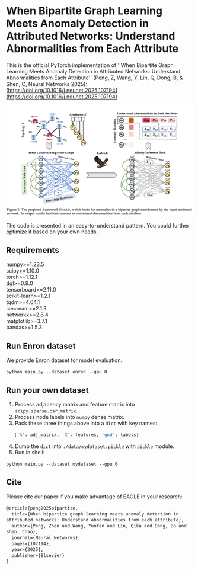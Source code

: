 # When Bipartite Graph Learning Meets Anomaly Detection in Attributed Networks: Understand Abnormalities from Each Attribute

This is the official PyTorch implementation of ''When Bipartite Graph Learning Meets Anomaly Detection in Attributed Networks: Understand Abnormalities from Each Attribute'' (Peng, Z, Wang, Y, Lin, Q, Dong, B, & Shen, C, Neural Networks 2025): [https://doi.org/10.1016/j.neunet.2025.107194](https://doi.org/10.1016/j.neunet.2025.107194)

![image](https://github.com/zpeng27/EAGLE/blob/main/eagle.png)

The code is presented in an easy-to-understand pattern. You could further optimize it based on your own needs.

## Requirements 
numpy>=1.23.5  
scipy>=1.10.0  
torch>=1.12.1  
dgl>=0.9.0  
tensorboard>=2.11.0  
scikit-learn>=1.2.1  
tqdm>=4.64.1  
icecream>=2.1.3  
networkx>=2.8.4  
matplotlib>=3.7.1  
pandas>=1.5.3  

## Run Enron dataset
We provide Enron dataset for model evaluation.
```shell
python main.py --dataset enron --gpu 0
```

## Run your own dataset
 
1. Process adjacency matrix and feature matrix into `scipy.sparse.csr_matrix`.
2. Process node labels into `numpy` dense matrix.
3. Pack these three things above into a `dict` with key names: 
```python
   {'A': adj_matrix, 'X': features, 'gnd': labels}
```
4. Dump the `dict` into `./data/mydataset.pickle` with `pickle` module.
5. Run in shell:
```shell
python main.py --dataset mydataset --gpu 0
```

## Cite
Please cite our paper if you make advantage of EAGLE in your research:

```
@article{peng2025bipartite,
  title={When bipartite graph learning meets anomaly detection in attributed networks: Understand abnormalities from each attribute},
  author={Peng, Zhen and Wang, Yunfan and Lin, Qika and Dong, Bo and Shen, Chao},
  journal={Neural Networks},
  pages={107194},
  year={2025},
  publisher={Elsevier}
}
```
